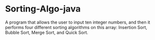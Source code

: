 # Sorting-Algo-java
A  program that allows the user to input ten integer numbers, and then it performs four different sorting algorithms on this array: Insertion Sort, Bubble Sort, Merge Sort, and Quick Sort.

